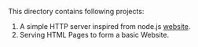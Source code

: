 ﻿This directory contains following projects:

1. A simple HTTP server inspired from node.js [website](http://nodejs.org/).
2. Serving HTML Pages to form a basic Website.